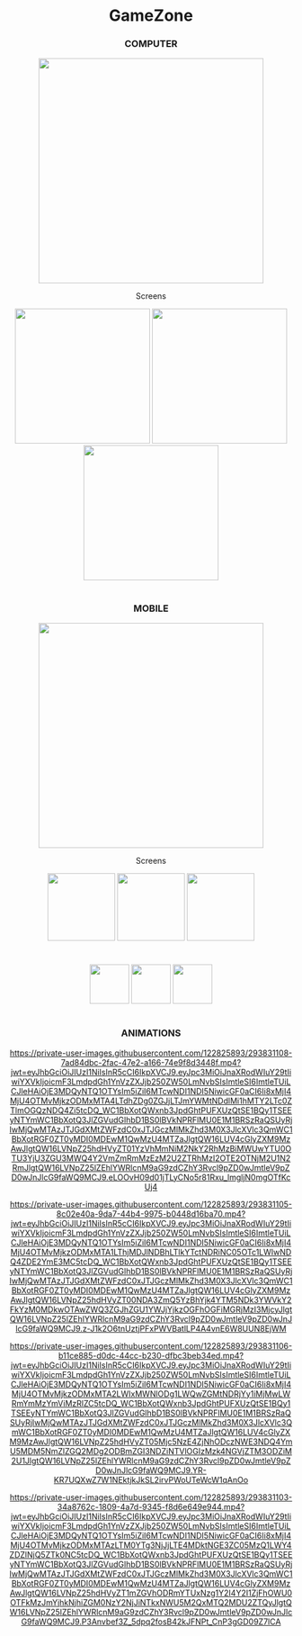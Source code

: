 <div align="center">

# GameZone

</div>

<div align="center">
  
### COMPUTER
<img width="400" src="https://private-user-images.githubusercontent.com/122825893/293831111-b4048a29-a974-4131-a7a9-22963bba148f.png?jwt=eyJhbGciOiJIUzI1NiIsInR5cCI6IkpXVCJ9.eyJpc3MiOiJnaXRodWIuY29tIiwiYXVkIjoicmF3LmdpdGh1YnVzZXJjb250ZW50LmNvbSIsImtleSI6ImtleTUiLCJleHAiOjE3MDQyNjQyMjEsIm5iZiI6MTcwNDI2MzkyMSwicGF0aCI6Ii8xMjI4MjU4OTMvMjkzODMxMTExLWI0MDQ4YTI5LWE5NzQtNDEzMS1hN2E5LTIyOTYzYmJhMTQ4Zi5wbmc_WC1BbXotQWxnb3JpdGhtPUFXUzQtSE1BQy1TSEEyNTYmWC1BbXotQ3JlZGVudGlhbD1BS0lBVkNPRFlMU0E1M1BRSzRaQSUyRjIwMjQwMTAzJTJGdXMtZWFzdC0xJTJGczMlMkZhd3M0X3JlcXVlc3QmWC1BbXotRGF0ZT0yMDI0MDEwM1QwNjM4NDFaJlgtQW16LUV4cGlyZXM9MzAwJlgtQW16LVNpZ25hdHVyZT1mMjJjMjJkNjBmYjg4MzBhMzM1NjYzMTRlMjFhNzE1ZmQwNGNlZDQyNDhlNmNkZjI3NzRiZTlkMzVmNTMyYzViJlgtQW16LVNpZ25lZEhlYWRlcnM9aG9zdCZhY3Rvcl9pZD0wJmtleV9pZD0wJnJlcG9faWQ9MCJ9.o3d5HMWPGxPSsx9wOtWWUC5RQf3SLeO-iV31Taryuig" />
</div>

<div align="center"">
  <p>Screens</p>
<img width="240" src="https://private-user-images.githubusercontent.com/122825893/293831098-55c8a905-74ef-4f09-b348-ceea7d6845ce.png?jwt=eyJhbGciOiJIUzI1NiIsInR5cCI6IkpXVCJ9.eyJpc3MiOiJnaXRodWIuY29tIiwiYXVkIjoicmF3LmdpdGh1YnVzZXJjb250ZW50LmNvbSIsImtleSI6ImtleTUiLCJleHAiOjE3MDQyNTc1MTQsIm5iZiI6MTcwNDI1NzIxNCwicGF0aCI6Ii8xMjI4MjU4OTMvMjkzODMxMDk4LTU1YzhhOTA1LTc0ZWYtNGYwOS1iMzQ4LWNlZWE3ZDY4NDVjZS5wbmc_WC1BbXotQWxnb3JpdGhtPUFXUzQtSE1BQy1TSEEyNTYmWC1BbXotQ3JlZGVudGlhbD1BS0lBVkNPRFlMU0E1M1BRSzRaQSUyRjIwMjQwMTAzJTJGdXMtZWFzdC0xJTJGczMlMkZhd3M0X3JlcXVlc3QmWC1BbXotRGF0ZT0yMDI0MDEwM1QwNDQ2NTRaJlgtQW16LUV4cGlyZXM9MzAwJlgtQW16LVNpZ25hdHVyZT1lN2M0ZmE2MTEzNmI0ZjkzN2M2YWNiMWQ4YjIwYzBiN2YwMzNkM2Q0ZjEzYzE4ZDZmMWNjODc1NjUzYzBiOWIzJlgtQW16LVNpZ25lZEhlYWRlcnM9aG9zdCZhY3Rvcl9pZD0wJmtleV9pZD0wJnJlcG9faWQ9MCJ9.FBJjuN8B1nnJCOSF2uZ44hSOCiYFX6XwtTvfp9A82iI" />
<img width="240" src="https://private-user-images.githubusercontent.com/122825893/293831099-5c91fa64-2404-4c72-b921-65852db17e25.png?jwt=eyJhbGciOiJIUzI1NiIsInR5cCI6IkpXVCJ9.eyJpc3MiOiJnaXRodWIuY29tIiwiYXVkIjoicmF3LmdpdGh1YnVzZXJjb250ZW50LmNvbSIsImtleSI6ImtleTUiLCJleHAiOjE3MDQyNTc1MTQsIm5iZiI6MTcwNDI1NzIxNCwicGF0aCI6Ii8xMjI4MjU4OTMvMjkzODMxMDk5LTVjOTFmYTY0LTI0MDQtNGM3Mi1iOTIxLTY1ODUyZGIxN2UyNS5wbmc_WC1BbXotQWxnb3JpdGhtPUFXUzQtSE1BQy1TSEEyNTYmWC1BbXotQ3JlZGVudGlhbD1BS0lBVkNPRFlMU0E1M1BRSzRaQSUyRjIwMjQwMTAzJTJGdXMtZWFzdC0xJTJGczMlMkZhd3M0X3JlcXVlc3QmWC1BbXotRGF0ZT0yMDI0MDEwM1QwNDQ2NTRaJlgtQW16LUV4cGlyZXM9MzAwJlgtQW16LVNpZ25hdHVyZT0yZDFjODk0NzJlNmIzYmZkMWZhMTljN2Q5ZTQxOTA2NDY4NzU3ZDdhZmRmMjU5MjE4ZjYxZWRiMzA4ZDBiODdmJlgtQW16LVNpZ25lZEhlYWRlcnM9aG9zdCZhY3Rvcl9pZD0wJmtleV9pZD0wJnJlcG9faWQ9MCJ9.SPkdWBfB1g4MVYI87y9x_d0Vi-4yu4VQamKvSFmpK8g" />
<img width="240" src="https://private-user-images.githubusercontent.com/122825893/293831102-1a6bc51b-dc06-4c7c-9dce-5f77f8d9c1a3.png?jwt=eyJhbGciOiJIUzI1NiIsInR5cCI6IkpXVCJ9.eyJpc3MiOiJnaXRodWIuY29tIiwiYXVkIjoicmF3LmdpdGh1YnVzZXJjb250ZW50LmNvbSIsImtleSI6ImtleTUiLCJleHAiOjE3MDQyNTc1MTQsIm5iZiI6MTcwNDI1NzIxNCwicGF0aCI6Ii8xMjI4MjU4OTMvMjkzODMxMTAyLTFhNmJjNTFiLWRjMDYtNGM3Yy05ZGNlLTVmNzdmOGQ5YzFhMy5wbmc_WC1BbXotQWxnb3JpdGhtPUFXUzQtSE1BQy1TSEEyNTYmWC1BbXotQ3JlZGVudGlhbD1BS0lBVkNPRFlMU0E1M1BRSzRaQSUyRjIwMjQwMTAzJTJGdXMtZWFzdC0xJTJGczMlMkZhd3M0X3JlcXVlc3QmWC1BbXotRGF0ZT0yMDI0MDEwM1QwNDQ2NTRaJlgtQW16LUV4cGlyZXM9MzAwJlgtQW16LVNpZ25hdHVyZT0zMTk0ZGVhM2U5YmNkNjNkZWE3YzI0NjljZTRmMjllMTE2MWQ1ZmI3OWE2ODE1OTlkY2I1OGU0YTlhN2I4OWNkJlgtQW16LVNpZ25lZEhlYWRlcnM9aG9zdCZhY3Rvcl9pZD0wJmtleV9pZD0wJnJlcG9faWQ9MCJ9.eK2nXn5tB2-82YNMRdb2DrenTRJwTiuw8Cz1q6Fn3L8" />
</div>

#

<div align="center">
  
### MOBILE
<img align="center" width="400" src="https://private-user-images.githubusercontent.com/122825893/293831110-3e3500fd-774f-4950-a8fe-11c5a247c995.png?jwt=eyJhbGciOiJIUzI1NiIsInR5cCI6IkpXVCJ9.eyJpc3MiOiJnaXRodWIuY29tIiwiYXVkIjoicmF3LmdpdGh1YnVzZXJjb250ZW50LmNvbSIsImtleSI6ImtleTUiLCJleHAiOjE3MDQyNTc1MTQsIm5iZiI6MTcwNDI1NzIxNCwicGF0aCI6Ii8xMjI4MjU4OTMvMjkzODMxMTEwLTNlMzUwMGZkLTc3NGYtNDk1MC1hOGZlLTExYzVhMjQ3Yzk5NS5wbmc_WC1BbXotQWxnb3JpdGhtPUFXUzQtSE1BQy1TSEEyNTYmWC1BbXotQ3JlZGVudGlhbD1BS0lBVkNPRFlMU0E1M1BRSzRaQSUyRjIwMjQwMTAzJTJGdXMtZWFzdC0xJTJGczMlMkZhd3M0X3JlcXVlc3QmWC1BbXotRGF0ZT0yMDI0MDEwM1QwNDQ2NTRaJlgtQW16LUV4cGlyZXM9MzAwJlgtQW16LVNpZ25hdHVyZT1hZWYwZDRlMjM5MDM2M2I4NDE4YWNhOTk4MzM5NjE2NTA0YWY3MjhiYjdhM2JhZjZiM2I4YTI2MWNiODE1ZDY5JlgtQW16LVNpZ25lZEhlYWRlcnM9aG9zdCZhY3Rvcl9pZD0wJmtleV9pZD0wJnJlcG9faWQ9MCJ9.9YBPuy3M39Qk4NCcJZgvVKmhQyUj7EId9oghEZctLzI" />
</div>

<div align="center">
  <p>Screens</p>
<img width="120" src="https://private-user-images.githubusercontent.com/122825893/293831089-e656dbba-38e3-4d46-8353-e8a0dd65b0e6.png?jwt=eyJhbGciOiJIUzI1NiIsInR5cCI6IkpXVCJ9.eyJpc3MiOiJnaXRodWIuY29tIiwiYXVkIjoicmF3LmdpdGh1YnVzZXJjb250ZW50LmNvbSIsImtleSI6ImtleTUiLCJleHAiOjE3MDQyNTc1MTQsIm5iZiI6MTcwNDI1NzIxNCwicGF0aCI6Ii8xMjI4MjU4OTMvMjkzODMxMDg5LWU2NTZkYmJhLTM4ZTMtNGQ0Ni04MzUzLWU4YTBkZDY1YjBlNi5wbmc_WC1BbXotQWxnb3JpdGhtPUFXUzQtSE1BQy1TSEEyNTYmWC1BbXotQ3JlZGVudGlhbD1BS0lBVkNPRFlMU0E1M1BRSzRaQSUyRjIwMjQwMTAzJTJGdXMtZWFzdC0xJTJGczMlMkZhd3M0X3JlcXVlc3QmWC1BbXotRGF0ZT0yMDI0MDEwM1QwNDQ2NTRaJlgtQW16LUV4cGlyZXM9MzAwJlgtQW16LVNpZ25hdHVyZT05OWFlNmZmMjc5OWYzOWFlMzQ5MGQ0MWM4MTliODE0MzNjM2M1NzAxZTI1ODViYjJkZGI2NjI3ODcxYTBkNjkyJlgtQW16LVNpZ25lZEhlYWRlcnM9aG9zdCZhY3Rvcl9pZD0wJmtleV9pZD0wJnJlcG9faWQ9MCJ9.sIkklfndfIu-Nj4LZYiKbi0T6EoQXs0u1tGyrOesoRc" />
<img width="120" src="https://private-user-images.githubusercontent.com/122825893/293831093-27694d7c-d5f9-46c4-b91d-5c197a1ff341.png?jwt=eyJhbGciOiJIUzI1NiIsInR5cCI6IkpXVCJ9.eyJpc3MiOiJnaXRodWIuY29tIiwiYXVkIjoicmF3LmdpdGh1YnVzZXJjb250ZW50LmNvbSIsImtleSI6ImtleTUiLCJleHAiOjE3MDQyNTc1MTQsIm5iZiI6MTcwNDI1NzIxNCwicGF0aCI6Ii8xMjI4MjU4OTMvMjkzODMxMDkzLTI3Njk0ZDdjLWQ1ZjktNDZjNC1iOTFkLTVjMTk3YTFmZjM0MS5wbmc_WC1BbXotQWxnb3JpdGhtPUFXUzQtSE1BQy1TSEEyNTYmWC1BbXotQ3JlZGVudGlhbD1BS0lBVkNPRFlMU0E1M1BRSzRaQSUyRjIwMjQwMTAzJTJGdXMtZWFzdC0xJTJGczMlMkZhd3M0X3JlcXVlc3QmWC1BbXotRGF0ZT0yMDI0MDEwM1QwNDQ2NTRaJlgtQW16LUV4cGlyZXM9MzAwJlgtQW16LVNpZ25hdHVyZT01NGFjOWU5ZGFkODNmM2JmYjg5MDVlODU0ZDIyNmE5NTRiMmIyZTZkMDIxYjJkYWVkMTNhODliZmU5MGM5OGIyJlgtQW16LVNpZ25lZEhlYWRlcnM9aG9zdCZhY3Rvcl9pZD0wJmtleV9pZD0wJnJlcG9faWQ9MCJ9.eyU8YYS4aB_t-GR3jSWoA0S8MTrD2_gjPzZLxI5xivc" />
<img width="120" src="https://private-user-images.githubusercontent.com/122825893/293831096-54aeaadf-2f00-48a2-a27e-31ad3b53fd73.png?jwt=eyJhbGciOiJIUzI1NiIsInR5cCI6IkpXVCJ9.eyJpc3MiOiJnaXRodWIuY29tIiwiYXVkIjoicmF3LmdpdGh1YnVzZXJjb250ZW50LmNvbSIsImtleSI6ImtleTUiLCJleHAiOjE3MDQyNTc1MTQsIm5iZiI6MTcwNDI1NzIxNCwicGF0aCI6Ii8xMjI4MjU4OTMvMjkzODMxMDk2LTU0YWVhYWRmLTJmMDAtNDhhMi1hMjdlLTMxYWQzYjUzZmQ3My5wbmc_WC1BbXotQWxnb3JpdGhtPUFXUzQtSE1BQy1TSEEyNTYmWC1BbXotQ3JlZGVudGlhbD1BS0lBVkNPRFlMU0E1M1BRSzRaQSUyRjIwMjQwMTAzJTJGdXMtZWFzdC0xJTJGczMlMkZhd3M0X3JlcXVlc3QmWC1BbXotRGF0ZT0yMDI0MDEwM1QwNDQ2NTRaJlgtQW16LUV4cGlyZXM9MzAwJlgtQW16LVNpZ25hdHVyZT1kNWVjNWFiNGNlM2Y1YmVlMzI5NzEwOGQxMWI2NjE3ODE4OThmODIwMjU5ZDBlYzNhMmFlYmU2NTk0ZjhhZDcwJlgtQW16LVNpZ25lZEhlYWRlcnM9aG9zdCZhY3Rvcl9pZD0wJmtleV9pZD0wJnJlcG9faWQ9MCJ9.0FrOrLEbbSqRbzh1TVIbX-r3AQ27VX_Nq6KquzKx5yM" />
</div>

#

<div align="center">
<img width="70" src="https://cdn.jsdelivr.net/gh/devicons/devicon/icons/html5/html5-original.svg" />
<img width="70" src="https://cdn.jsdelivr.net/gh/devicons/devicon/icons/css3/css3-original.svg" />
<img width="70" src="https://cdn.jsdelivr.net/gh/devicons/devicon/icons/javascript/javascript-original.svg" />
</div>

#

<div align="center">
  
### ANIMATIONS
https://private-user-images.githubusercontent.com/122825893/293831108-7ad84dbc-2fac-47e2-a166-74e9f8d3448f.mp4?jwt=eyJhbGciOiJIUzI1NiIsInR5cCI6IkpXVCJ9.eyJpc3MiOiJnaXRodWIuY29tIiwiYXVkIjoicmF3LmdpdGh1YnVzZXJjb250ZW50LmNvbSIsImtleSI6ImtleTUiLCJleHAiOjE3MDQyNTQ1OTYsIm5iZiI6MTcwNDI1NDI5NiwicGF0aCI6Ii8xMjI4MjU4OTMvMjkzODMxMTA4LTdhZDg0ZGJjLTJmYWMtNDdlMi1hMTY2LTc0ZTlmOGQzNDQ4Zi5tcDQ_WC1BbXotQWxnb3JpdGhtPUFXUzQtSE1BQy1TSEEyNTYmWC1BbXotQ3JlZGVudGlhbD1BS0lBVkNPRFlMU0E1M1BRSzRaQSUyRjIwMjQwMTAzJTJGdXMtZWFzdC0xJTJGczMlMkZhd3M0X3JlcXVlc3QmWC1BbXotRGF0ZT0yMDI0MDEwM1QwMzU4MTZaJlgtQW16LUV4cGlyZXM9MzAwJlgtQW16LVNpZ25hdHVyZT01YzVhMmNiM2NkY2RhMzBiMWUwYTU0OTU3YjU3ZGU3MWQ4Y2VmZmRmMzEzM2U2ZTRhMzI2OTE2OTNjM2U1N2RmJlgtQW16LVNpZ25lZEhlYWRlcnM9aG9zdCZhY3Rvcl9pZD0wJmtleV9pZD0wJnJlcG9faWQ9MCJ9.eLOOvH09d01jTLyCNo5r81Rxu_lmgljN0mgOTfKcUj4

https://private-user-images.githubusercontent.com/122825893/293831105-8c02e40a-9da7-44b4-9975-b0448d16ba70.mp4?jwt=eyJhbGciOiJIUzI1NiIsInR5cCI6IkpXVCJ9.eyJpc3MiOiJnaXRodWIuY29tIiwiYXVkIjoicmF3LmdpdGh1YnVzZXJjb250ZW50LmNvbSIsImtleSI6ImtleTUiLCJleHAiOjE3MDQyNTQ1OTYsIm5iZiI6MTcwNDI1NDI5NiwicGF0aCI6Ii8xMjI4MjU4OTMvMjkzODMxMTA1LThjMDJlNDBhLTlkYTctNDRiNC05OTc1LWIwNDQ4ZDE2YmE3MC5tcDQ_WC1BbXotQWxnb3JpdGhtPUFXUzQtSE1BQy1TSEEyNTYmWC1BbXotQ3JlZGVudGlhbD1BS0lBVkNPRFlMU0E1M1BRSzRaQSUyRjIwMjQwMTAzJTJGdXMtZWFzdC0xJTJGczMlMkZhd3M0X3JlcXVlc3QmWC1BbXotRGF0ZT0yMDI0MDEwM1QwMzU4MTZaJlgtQW16LUV4cGlyZXM9MzAwJlgtQW16LVNpZ25hdHVyZT00NDA3ZmQ5YzBhYjk4YTM5NDk3YWVkY2FkYzM0MDkwOTAwZWQ3ZGJhZGU1YWJjYjkzOGFhOGFiMGRjMzI3MjcyJlgtQW16LVNpZ25lZEhlYWRlcnM9aG9zdCZhY3Rvcl9pZD0wJmtleV9pZD0wJnJlcG9faWQ9MCJ9.z-J1k2O6tnUztjPFxPWVBatlLP4A4vnE6W8UUN8EjWM

https://private-user-images.githubusercontent.com/122825893/293831106-b11ce885-d0dc-44cc-b230-dfbc3beb34ed.mp4?jwt=eyJhbGciOiJIUzI1NiIsInR5cCI6IkpXVCJ9.eyJpc3MiOiJnaXRodWIuY29tIiwiYXVkIjoicmF3LmdpdGh1YnVzZXJjb250ZW50LmNvbSIsImtleSI6ImtleTUiLCJleHAiOjE3MDQyNTQ1OTYsIm5iZiI6MTcwNDI1NDI5NiwicGF0aCI6Ii8xMjI4MjU4OTMvMjkzODMxMTA2LWIxMWNlODg1LWQwZGMtNDRjYy1iMjMwLWRmYmMzYmViMzRlZC5tcDQ_WC1BbXotQWxnb3JpdGhtPUFXUzQtSE1BQy1TSEEyNTYmWC1BbXotQ3JlZGVudGlhbD1BS0lBVkNPRFlMU0E1M1BRSzRaQSUyRjIwMjQwMTAzJTJGdXMtZWFzdC0xJTJGczMlMkZhd3M0X3JlcXVlc3QmWC1BbXotRGF0ZT0yMDI0MDEwM1QwMzU4MTZaJlgtQW16LUV4cGlyZXM9MzAwJlgtQW16LVNpZ25hdHVyZT05Mjc5NzE4ZjNhODczNWE3NDQ4YmU5MDM5NmZlZGQ2MDg2ODBmZGI3NDZiNTVlOGIzMzk4NGVjZTM3ODZiM2U1JlgtQW16LVNpZ25lZEhlYWRlcnM9aG9zdCZhY3Rvcl9pZD0wJmtleV9pZD0wJnJlcG9faWQ9MCJ9.YR-KR7UQXwZ7W1NEktjkJkSL2irvPWoUTeWcW1qAnOo

https://private-user-images.githubusercontent.com/122825893/293831103-34a8762c-1809-4a7d-9345-f8d6e649e944.mp4?jwt=eyJhbGciOiJIUzI1NiIsInR5cCI6IkpXVCJ9.eyJpc3MiOiJnaXRodWIuY29tIiwiYXVkIjoicmF3LmdpdGh1YnVzZXJjb250ZW50LmNvbSIsImtleSI6ImtleTUiLCJleHAiOjE3MDQyNTQ1OTYsIm5iZiI6MTcwNDI1NDI5NiwicGF0aCI6Ii8xMjI4MjU4OTMvMjkzODMxMTAzLTM0YTg3NjJjLTE4MDktNGE3ZC05MzQ1LWY4ZDZlNjQ5ZTk0NC5tcDQ_WC1BbXotQWxnb3JpdGhtPUFXUzQtSE1BQy1TSEEyNTYmWC1BbXotQ3JlZGVudGlhbD1BS0lBVkNPRFlMU0E1M1BRSzRaQSUyRjIwMjQwMTAzJTJGdXMtZWFzdC0xJTJGczMlMkZhd3M0X3JlcXVlc3QmWC1BbXotRGF0ZT0yMDI0MDEwM1QwMzU4MTZaJlgtQW16LUV4cGlyZXM9MzAwJlgtQW16LVNpZ25hdHVyZT1mZGVhODRmYTUxNzg1Y2I4Y2I1ZjFhOWU0OTFkMzJmYjhkNjhiZGM0NzY2NjJiNTkxNWU5M2QxMTQ2MDU2ZTQyJlgtQW16LVNpZ25lZEhlYWRlcnM9aG9zdCZhY3Rvcl9pZD0wJmtleV9pZD0wJnJlcG9faWQ9MCJ9.P3Anvbef3Z_5dpq2fosB42kJFNPt_CnP3gGD09Z7lCA

</div>
